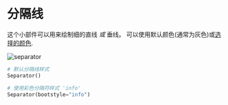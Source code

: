 # 分隔线

这个小部件可以用来绘制细的直线 _或_ 垂线。
可以使用默认颜色(通常为灰色)或[选择的颜色](index.md#colors).

![separator](../assets/widget-styles/separator.png)

```python
# 默认分隔线样式
Separator()

# 使用彩色分隔符样式 'info'
Separator(bootstyle="info")
```
